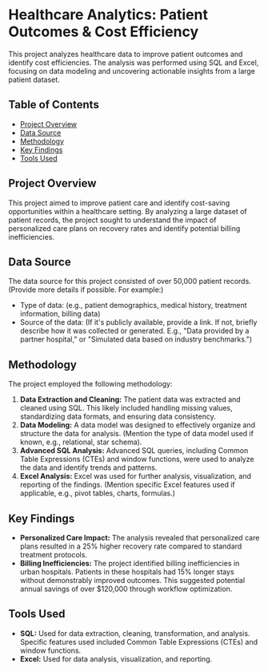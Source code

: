 # Healthcare Analytics: Patient Outcomes & Cost Efficiency

This project analyzes healthcare data to improve patient outcomes and identify cost efficiencies.  The analysis was performed using SQL and Excel, focusing on data modeling and uncovering actionable insights from a large patient dataset.

## Table of Contents

- [Project Overview](#project-overview)
- [Data Source](#data-source)
- [Methodology](#methodology)
- [Key Findings](#key-findings)
- [Tools Used](#tools-used)


## Project Overview

This project aimed to improve patient care and identify cost-saving opportunities within a healthcare setting.  By analyzing a large dataset of patient records, the project sought to understand the impact of personalized care plans on recovery rates and identify potential billing inefficiencies.

## Data Source

The data source for this project consisted of over 50,000 patient records. (Provide more details if possible.  For example:)

* Type of data: (e.g., patient demographics, medical history, treatment information, billing data)
* Source of the data: (If it's publicly available, provide a link. If not, briefly describe how it was collected or generated. E.g., "Data provided by a partner hospital," or "Simulated data based on industry benchmarks.")

## Methodology

The project employed the following methodology:

1. **Data Extraction and Cleaning:** The patient data was extracted and cleaned using SQL. This likely included handling missing values, standardizing data formats, and ensuring data consistency.
2. **Data Modeling:**  A data model was designed to effectively organize and structure the data for analysis.  (Mention the type of data model used if known, e.g., relational, star schema).
3. **Advanced SQL Analysis:** Advanced SQL queries, including Common Table Expressions (CTEs) and window functions, were used to analyze the data and identify trends and patterns.
4. **Excel Analysis:** Excel was used for further analysis, visualization, and reporting of the findings. (Mention specific Excel features used if applicable, e.g., pivot tables, charts, formulas.)

## Key Findings

* **Personalized Care Impact:** The analysis revealed that personalized care plans resulted in a 25% higher recovery rate compared to standard treatment protocols.
* **Billing Inefficiencies:** The project identified billing inefficiencies in urban hospitals.  Patients in these hospitals had 15% longer stays without demonstrably improved outcomes. This suggested potential annual savings of over $120,000 through workflow optimization.

## Tools Used

* **SQL:** Used for data extraction, cleaning, transformation, and analysis.  Specific features used included Common Table Expressions (CTEs) and window functions.
* **Excel:** Used for data analysis, visualization, and reporting.

